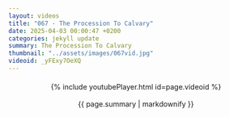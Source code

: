```yaml
---
layout: videos
title: "067 - The Procession To Calvary"
date: 2025-04-03 00:00:47 +0200
categories: jekyll update
summary: The Procession To Calvary
thumbnail: "../assets/images/067vid.jpg"
videoid: _yFExy7OeXQ
---
```


<div style="text-align: center; margin-top: 20px;">
  {% include youtubePlayer.html id=page.videoid %}
  <p style="margin-top: 15px; font-size: 1.2em; color: #333;">
    <p>{{ page.summary | markdownify }}</p>
  </p>
</div>
